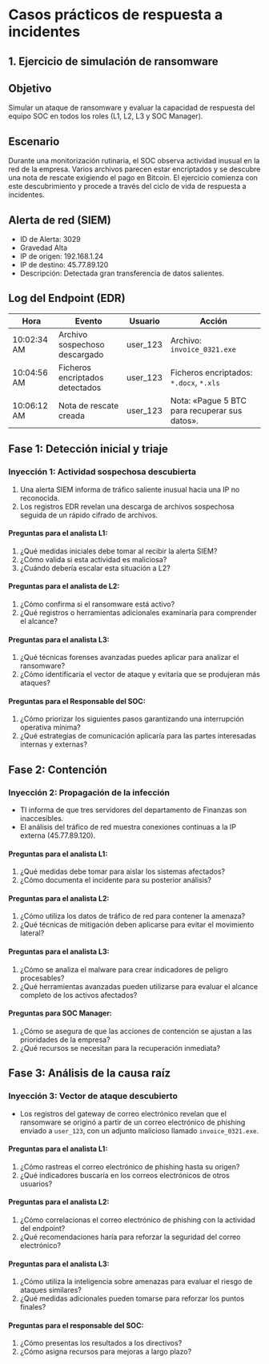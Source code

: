 # Casos prácticos de respuesta a incidentes

## **1. Ejercicio de simulación de ransomware**

## Objetivo

Simular un ataque de ransomware y evaluar la capacidad de respuesta del equipo SOC en todos los roles (L1, L2, L3 y SOC Manager).

## Escenario

Durante una monitorización rutinaria, el SOC observa actividad inusual en la red de la empresa. Varios archivos parecen estar encriptados y se descubre una nota de rescate exigiendo el pago en Bitcoin. El ejercicio comienza con este descubrimiento y procede a través del ciclo de vida de respuesta a incidentes.


## Alerta de red (SIEM)

- ID de Alerta: 3029  
- Gravedad Alta  
- IP de origen: 192.168.1.24  
- IP de destino: 45.77.89.120  
- Descripción: Detectada gran transferencia de datos salientes.


## Log del Endpoint (EDR)

| Hora | Evento | Usuario| Acción |
|------------|-----------------------------|--------|---|
| 10:02:34 AM | Archivo sospechoso descargado | user_123 | Archivo: `invoice_0321.exe` | 10:04:56 AM
| 10:04:56 AM |Ficheros encriptados detectados | user_123 | Ficheros encriptados: `*.docx`, `*.xls` |
| 10:06:12 AM | Nota de rescate creada | user_123 | Nota: «Pague 5 BTC para recuperar sus datos». |


## Fase 1: Detección inicial y triaje

### Inyección 1: Actividad sospechosa descubierta

1. Una alerta SIEM informa de tráfico saliente inusual hacia una IP no reconocida.
2. Los registros EDR revelan una descarga de archivos sospechosa seguida de un rápido cifrado de archivos.

#### Preguntas para el analista L1:

1. ¿Qué medidas iniciales debe tomar al recibir la alerta SIEM?  
2. ¿Cómo valida si esta actividad es maliciosa?  
3. ¿Cuándo debería escalar esta situación a L2?

#### Preguntas para el analista de L2:

1. ¿Cómo confirma si el ransomware está activo?  
2. ¿Qué registros o herramientas adicionales examinaría para comprender el alcance?

#### Preguntas para el analista L3:

1. ¿Qué técnicas forenses avanzadas puedes aplicar para analizar el ransomware?  
2. ¿Cómo identificaría el vector de ataque y evitaría que se produjeran más ataques?

#### Preguntas para el Responsable del SOC:

1. ¿Cómo priorizar los siguientes pasos garantizando una interrupción operativa mínima?  
2. ¿Qué estrategias de comunicación aplicaría para las partes interesadas internas y externas?


## Fase 2: Contención

### Inyección 2: Propagación de la infección

- TI informa de que tres servidores del departamento de Finanzas son inaccesibles.  
- El análisis del tráfico de red muestra conexiones continuas a la IP externa (45.77.89.120).

#### Preguntas para el analista L1:

1. ¿Qué medidas debe tomar para aislar los sistemas afectados?  
2. ¿Cómo documenta el incidente para su posterior análisis?

#### Preguntas para el analista L2:

1. ¿Cómo utiliza los datos de tráfico de red para contener la amenaza?  
2. ¿Qué técnicas de mitigación deben aplicarse para evitar el movimiento lateral?

#### Preguntas para el analista L3:

1. ¿Cómo se analiza el malware para crear indicadores de peligro procesables?  
2. ¿Qué herramientas avanzadas pueden utilizarse para evaluar el alcance completo de los activos afectados?

#### Preguntas para SOC Manager:

1. ¿Cómo se asegura de que las acciones de contención se ajustan a las prioridades de la empresa?  
2. ¿Qué recursos se necesitan para la recuperación inmediata?


## Fase 3: Análisis de la causa raíz

### Inyección 3: Vector de ataque descubierto

- Los registros del gateway de correo electrónico revelan que el ransomware se originó a partir de un correo electrónico de phishing enviado a `user_123`, con un adjunto malicioso llamado `invoice_0321.exe`.

#### Preguntas para el analista L1:

1. ¿Cómo rastreas el correo electrónico de phishing hasta su origen?  
2. ¿Qué indicadores buscaría en los correos electrónicos de otros usuarios?

#### Preguntas para el analista L2:

1. ¿Cómo correlacionas el correo electrónico de phishing con la actividad del endpoint?  
2. ¿Qué recomendaciones haría para reforzar la seguridad del correo electrónico?

#### Preguntas para el analista L3:

1. ¿Cómo utiliza la inteligencia sobre amenazas para evaluar el riesgo de ataques similares?  
2. ¿Qué medidas adicionales pueden tomarse para reforzar los puntos finales?

#### Preguntas para el responsable del SOC:

1. ¿Cómo presentas los resultados a los directivos?  
2. ¿Cómo asigna recursos para mejoras a largo plazo?